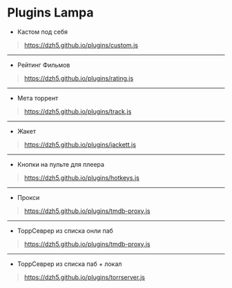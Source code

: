 # Plugins Lampa

- Кастом под себя
> https://dzh5.github.io/plugins/custom.js
---
- Рейтинг Фильмов
> https://dzh5.github.io/plugins/rating.js
---
- Мета торрент
> https://dzh5.github.io/plugins/track.js
---
- Жакет
> https://dzh5.github.io/plugins/jackett.js
---
- Кнопки на пульте для плеера
> https://dzh5.github.io/plugins/hotkeys.js
---
- Прокси
> https://dzh5.github.io/plugins/tmdb-proxy.js
---
- ТоррСеврер из списка онли паб
> https://dzh5.github.io/plugins/tmdb-proxy.js
---
- ТоррСеврер из списка паб + локал
> https://dzh5.github.io/plugins/torrserver.js
